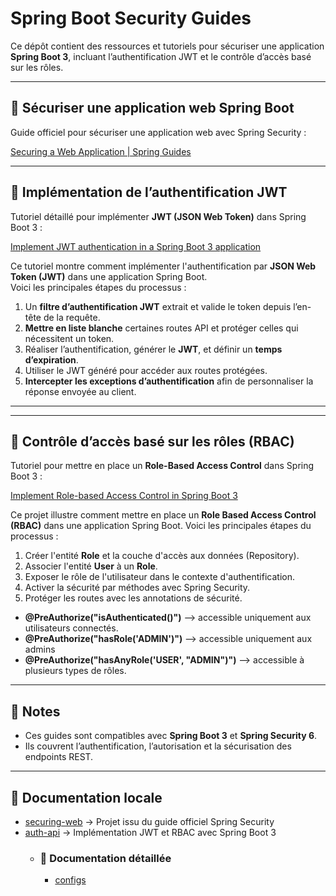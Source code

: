 # Spring Boot Security Guides

Ce dépôt contient des ressources et tutoriels pour sécuriser une application **Spring Boot 3**, incluant l’authentification JWT et le contrôle d’accès basé sur les rôles.

---

## 🔐 Sécuriser une application web Spring Boot

Guide officiel pour sécuriser une application web avec Spring Security :

[Securing a Web Application | Spring Guides](https://spring.io/guides/gs/securing-web)

---

## 📝 Implémentation de l’authentification JWT

Tutoriel détaillé pour implémenter **JWT (JSON Web Token)** dans Spring Boot 3 :

[Implement JWT authentication in a Spring Boot 3 application](https://medium.com/@tericcabrel/implement-jwt-authentication-in-a-spring-boot-3-application-5839e4fd8fac)

Ce tutoriel montre comment implémenter l'authentification par **JSON Web Token (JWT)** dans une application Spring Boot.  
Voici les principales étapes du processus :

1. Un **filtre d’authentification JWT** extrait et valide le token depuis l’en-tête de la requête.  
2. **Mettre en liste blanche** certaines routes API et protéger celles qui nécessitent un token.  
3. Réaliser l’authentification, générer le **JWT**, et définir un **temps d’expiration**.  
4. Utiliser le JWT généré pour accéder aux routes protégées.  
5. **Intercepter les exceptions d’authentification** afin de personnaliser la réponse envoyée au client.  

---

---

## 👥 Contrôle d’accès basé sur les rôles (RBAC)

Tutoriel pour mettre en place un **Role-Based Access Control** dans Spring Boot 3 :

[Implement Role-based Access Control in Spring Boot 3](https://medium.com/@tericcabrel/implement-role-based-access-control-in-spring-boot-3-a31c87c2be5c)

Ce projet illustre comment mettre en place un **Role Based Access Control (RBAC)** dans une application Spring Boot.
Voici les principales étapes du processus : 

1. Créer l'entité **Role** et la couche d'accès aux données (Repository).
2. Associer l'entité **User** à un **Role**.
3. Exposer le rôle de l'utilisateur dans le contexte d'authentification.
4. Activer la sécurité par méthodes avec Spring Security.
5. Protéger les routes avec les annotations de sécurité.
- **@PreAuthorize("isAuthenticated()")** --> accessible uniquement aux utilisateurs connectés.
- **@PreAuthorize("hasRole('ADMIN')")** --> accessible uniquement aux admins
- **@PreAuthorize("hasAnyRole('USER', "ADMIN")")** --> accessible à plusieurs types de rôles.

---

## 📌 Notes

- Ces guides sont compatibles avec **Spring Boot 3** et **Spring Security 6**.  
- Ils couvrent l’authentification, l’autorisation et la sécurisation des endpoints REST.  

---

## 📂 Documentation locale
  
- [securing-web](./securing-web) → Projet issu du guide officiel Spring Security  
- [auth-api](./auth-api) → Implémentation JWT et RBAC avec Spring Boot 3  
    - ### 📖 Documentation détaillée
        - [configs](./auth-api/docs/configs.md)

